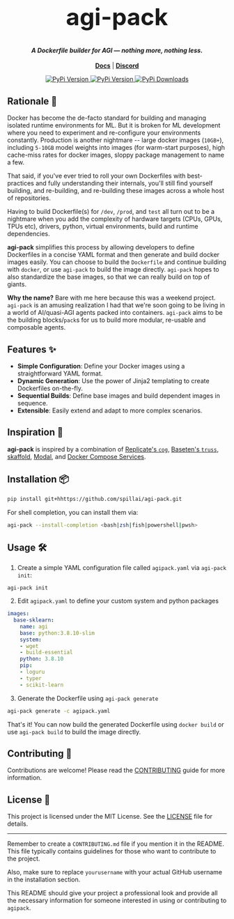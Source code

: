 <h1 align="center" style="font-size:54px;font-weight: bold;font-color:black;">agi-pack</h1>
<h4 align="center">
<i>A Dockerfile builder for AGI — nothing more, nothing less.</i>
</h4>

<p align="center">
<a href="https://spillai.github.io/agi-pack/"><b>Docs</b></a> |  <a href="https://discord.gg/QAGgvTuvgg"><b>Discord</b></a>
</p>

<p align="center">
<a href="https://pypi.org/project/agi-pack/">
    <img alt="PyPi Version" src="https://badge.fury.io/py/agi-pack.svg">
</a>
<a href="https://pypi.org/project/agi-pack/">
    <img alt="PyPi Version" src="https://img.shields.io/pypi/pyversions/agi-pack">
</a>
<a href="https://pypi.org/project/agi-pack/">
    <img alt="PyPi Downloads" src="https://img.shields.io/pypi/dm/agi-pack">
</a>

</p>

## Rationale 🤔

Docker has become the de-facto standard for building and managing isolated runtime environments for ML. But it is broken for ML development where you need to experiment and re-configure your environments constantly. Production is another nightmare -- large docker images (`10GB+`), including `5-10GB` model weights into images (for warm-start purposes), high cache-miss rates for docker images, sloppy package management to name a few.

That said, if you've ever tried to roll your own Dockerfiles with best-practices and fully understanding their internals, you'll still find yourself building, and re-building, and re-building these images across a whole host of repositories.

Having to build Dockerfile(s) for `/dev`, `/prod`, and `test` all turn out to be a nightmare when you add the complexity of hardware targets (CPUs, GPUs, TPUs etc), drivers, python, virtual environments, build and runtime dependencies.

**agi-pack** simplifies this process by allowing developers to define Dockerfiles in a concise YAML format and then generate and build docker images easily. You can choose to build the `Dockerfile` and continue building with `docker`, or use `agi-pack` to build the image directly. `agi-pack` hopes to also standardize the base images, so that we can really build on top of giants.

**Why the name?** Bare with me here because this was a weekend project. `agi-pack` is an amusing realization I had that we're soon going to be living in a world of AI/quasi-AGI agents packed into containers. `agi-pack` aims to be the building blocks/`pack`s for us to build more modular, re-usable and composable agents.

## Features ✨

- **Simple Configuration**: Define your Docker images using a straightforward YAML format.
- **Dynamic Generation**: Use the power of Jinja2 templating to create Dockerfiles on-the-fly.
- **Sequential Builds**: Define base images and build dependent images in sequence.
- **Extensible**: Easily extend and adapt to more complex scenarios.

## Inspiration 🌟

**agi-pack** is inspired by a combination of [Replicate's `cog`](https://github.com/replicate/cog), [Baseten's `truss`](https://github.com/basetenlabs/truss/), [skaffold](https://skaffold.dev/), [Modal](https://modal.com/), and [Docker Compose Services](https://docs.docker.com/compose/compose-file/05-services/).

## Installation 📦

```bash
pip install git+hhttps://github.com/spillai/agi-pack.git
```

For shell completion, you can install them via:
```bash
agi-pack --install-completion <bash|zsh|fish|powershell|pwsh>
```

## Usage 🛠

1. Create a simple YAML configuration file called `agipack.yaml` via `agi-pack init`:

`agi-pack init`

2. Edit `agipack.yaml` to define your custom system and python packages

```yaml
images:
  base-sklearn:
    name: agi
    base: python:3.8.10-slim
    system:
    - wget
    - build-essential
    python: 3.8.10
    pip:
    - loguru
    - typer
    - scikit-learn
```

3. Generate the Dockerfile using `agi-pack generate`

```bash
agi-pack generate -c agipack.yaml
```

That's it! You can now build the generated Dockerfile using `docker build` or use `agi-pack build` to build the image directly.

## Contributing 🤝

Contributions are welcome! Please read the [CONTRIBUTING](CONTRIBUTING.md) guide for more information.

## License 📄

This project is licensed under the MIT License. See the [LICENSE](LICENSE) file for details.

---

Remember to create a `CONTRIBUTING.md` file if you mention it in the README. This file typically contains guidelines for those who want to contribute to the project.

Also, make sure to replace `yourusername` with your actual GitHub username in the installation section.

This README should give your project a professional look and provide all the necessary information for someone interested in using or contributing to `agipack`.
